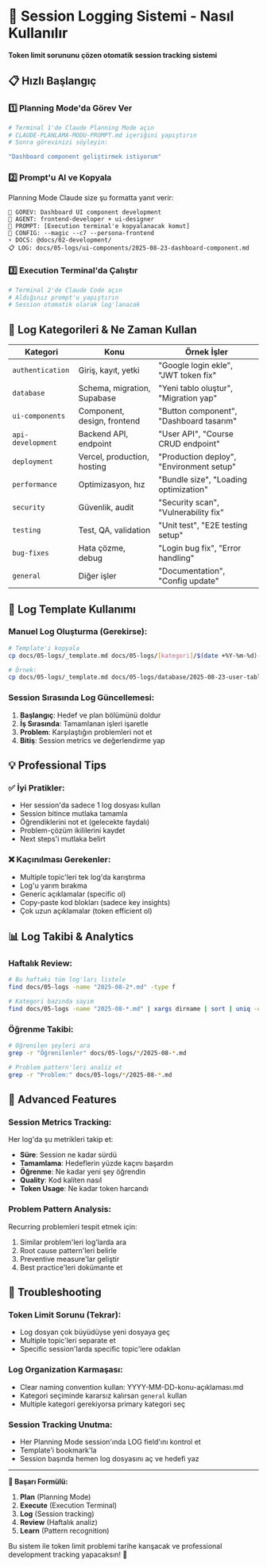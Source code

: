 # 🚀 Session Logging Sistemi - Nasıl Kullanılır

**Token limit sorununu çözen otomatik session tracking sistemi**

## 📋 Hızlı Başlangıç

### 1️⃣ Planning Mode'da Görev Ver
```bash
# Terminal 1'de Claude Planning Mode açın
# CLAUDE-PLANLAMA-MODU-PROMPT.md içeriğini yapıştırın
# Sonra görevinizi söyleyin:

"Dashboard component geliştirmek istiyorum"
```

### 2️⃣ Prompt'u Al ve Kopyala
Planning Mode Claude size şu formatta yanıt verir:
```
🎯 GÖREV: Dashboard UI component development
🤖 AGENT: frontend-developer + ui-designer
📝 PROMPT: [Execution terminal'e kopyalanacak komut]
🔧 CONFIG: --magic --c7 --persona-frontend
⚡ DOCS: @docs/02-development/
📋 LOG: docs/05-logs/ui-components/2025-08-23-dashboard-component.md
```

### 3️⃣ Execution Terminal'da Çalıştır
```bash
# Terminal 2'de Claude Code açın
# Aldığınız prompt'u yapıştırın
# Session otomatik olarak log'lanacak
```

## 📂 Log Kategorileri & Ne Zaman Kullan

| Kategori | Konu | Örnek İşler |
|----------|------|-------------|
| `authentication` | Giriş, kayıt, yetki | "Google login ekle", "JWT token fix" |
| `database` | Schema, migration, Supabase | "Yeni tablo oluştur", "Migration yap" |
| `ui-components` | Component, design, frontend | "Button component", "Dashboard tasarım" |
| `api-development` | Backend API, endpoint | "User API", "Course CRUD endpoint" |
| `deployment` | Vercel, production, hosting | "Production deploy", "Environment setup" |
| `performance` | Optimizasyon, hız | "Bundle size", "Loading optimization" |
| `security` | Güvenlik, audit | "Security scan", "Vulnerability fix" |
| `testing` | Test, QA, validation | "Unit test", "E2E testing setup" |
| `bug-fixes` | Hata çözme, debug | "Login bug fix", "Error handling" |
| `general` | Diğer işler | "Documentation", "Config update" |

## 🎯 Log Template Kullanımı

### Manuel Log Oluşturma (Gerekirse):
```bash
# Template'i kopyala
cp docs/05-logs/_template.md docs/05-logs/[kategori]/$(date +%Y-%m-%d)-[konu].md

# Örnek:
cp docs/05-logs/_template.md docs/05-logs/database/2025-08-23-user-table-migration.md
```

### Session Sırasında Log Güncellemesi:
1. **Başlangıç**: Hedef ve plan bölümünü doldur
2. **İş Sırasında**: Tamamlanan işleri işaretle
3. **Problem**: Karşılaştığın problemleri not et
4. **Bitiş**: Session metrics ve değerlendirme yap

## 💡 Professional Tips

### ✅ İyi Pratikler:
- Her session'da sadece 1 log dosyası kullan
- Session bitince mutlaka tamamla
- Öğrendiklerini not et (gelecekte faydalı)
- Problem-çözüm ikililerini kaydet
- Next steps'i mutlaka belirt

### ❌ Kaçınılması Gerekenler:
- Multiple topic'leri tek log'da karıştırma
- Log'u yarım bırakma
- Generic açıklamalar (specific ol)
- Copy-paste kod blokları (sadece key insights)
- Çok uzun açıklamalar (token efficient ol)

## 📊 Log Takibi & Analytics

### Haftalık Review:
```bash
# Bu haftaki tüm log'ları listele
find docs/05-logs -name "2025-08-2*.md" -type f

# Kategori bazında sayım
find docs/05-logs -name "2025-08-*.md" | xargs dirname | sort | uniq -c
```

### Öğrenme Takibi:
```bash
# Öğrenilen şeyleri ara
grep -r "Öğrenilenler" docs/05-logs/*/2025-08-*.md

# Problem pattern'leri analiz et
grep -r "Problem:" docs/05-logs/*/2025-08-*.md
```

## 🔧 Advanced Features

### Session Metrics Tracking:
Her log'da şu metrikleri takip et:
- **Süre**: Session ne kadar sürdü
- **Tamamlama**: Hedeflerin yüzde kaçını başardın
- **Öğrenme**: Ne kadar yeni şey öğrendin
- **Quality**: Kod kaliten nasıl
- **Token Usage**: Ne kadar token harcandı

### Problem Pattern Analysis:
Recurring problemleri tespit etmek için:
1. Similar problem'leri log'larda ara
2. Root cause pattern'leri belirle  
3. Preventive measure'lar geliştir
4. Best practice'leri dokümante et

## 🚨 Troubleshooting

### Token Limit Sorunu (Tekrar):
- Log dosyan çok büyüdüyse yeni dosyaya geç
- Multiple topic'leri separate et
- Specific session'larda specific topic'lere odaklan

### Log Organization Karmaşası:
- Clear naming convention kullan: YYYY-MM-DD-konu-açıklaması.md
- Kategori seçiminde kararsız kalırsan `general` kullan
- Multiple kategori gerekiyorsa primary kategori seç

### Session Tracking Unutma:
- Her Planning Mode session'ında LOG field'ını kontrol et
- Template'i bookmark'la
- Session başında hemen log dosyasını aç ve hedefi yaz

---

**💪 Başarı Formülü:**
1. **Plan** (Planning Mode)
2. **Execute** (Execution Terminal)  
3. **Log** (Session tracking)
4. **Review** (Haftalık analiz)
5. **Learn** (Pattern recognition)

Bu sistem ile token limit problemi tarihe karışacak ve professional development tracking yapacaksın! 🚀